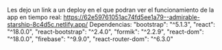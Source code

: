 Les dejo un link a un deploy en el que podran ver el funcionamiento de la app en tiempo real:
https://62e59761051ac74fd5ee1a79--admirable-starship-8c4d5c.netlify.app/
Dependencias:
    "bootstrap": "^5.1.3",
    "react": "^18.0.0",
    "react-bootstrap": "^2.4.0",
    "formik": "^2.2.9",
    "react-dom": "^18.0.0",
    "firebase": "^9.9.0",
    "react-router-dom": "^6.3.0"
   
